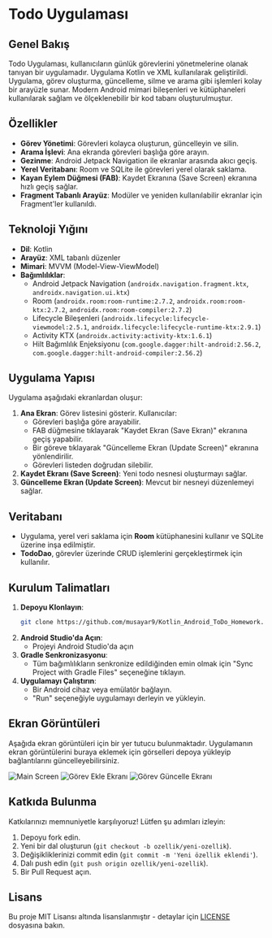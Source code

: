 # Todo Uygulaması

## Genel Bakış
Todo Uygulaması, kullanıcıların günlük görevlerini yönetmelerine olanak tanıyan bir uygulamadır.
Uygulama Kotlin ve XML kullanılarak geliştirildi. Uygulama, görev oluşturma, güncelleme, silme ve arama gibi işlemleri kolay bir arayüzle sunar.
Modern Android mimari bileşenleri ve kütüphaneleri kullanılarak sağlam ve ölçeklenebilir bir kod tabanı oluşturulmuştur.

## Özellikler
- **Görev Yönetimi**: Görevleri kolayca oluşturun, güncelleyin ve silin.
- **Arama İşlevi**: Ana ekranda görevleri başlığa göre arayın.
- **Gezinme**: Android Jetpack Navigation ile ekranlar arasında akıcı geçiş.
- **Yerel Veritabanı**: Room ve SQLite ile görevleri yerel olarak saklama.
- **Kayan Eylem Düğmesi (FAB)**: Kaydet Ekranına (Save Screen)  ekranına hızlı geçiş sağlar.
- **Fragment Tabanlı Arayüz**: Modüler ve yeniden kullanılabilir ekranlar için Fragment'ler kullanıldı.

## Teknoloji Yığını
- **Dil**: Kotlin
- **Arayüz**: XML tabanlı düzenler
- **Mimari**: MVVM (Model-View-ViewModel)
- **Bağımlılıklar**:
  - Android Jetpack Navigation (`androidx.navigation.fragment.ktx`, `androidx.navigation.ui.ktx`)
  - Room (`androidx.room:room-runtime:2.7.2`, `androidx.room:room-ktx:2.7.2`, `androidx.room:room-compiler:2.7.2`)
  - Lifecycle Bileşenleri (`androidx.lifecycle:lifecycle-viewmodel:2.5.1`, `androidx.lifecycle:lifecycle-runtime-ktx:2.9.1`)
  - Activity KTX (`androidx.activity:activity-ktx:1.6.1`)
  - Hilt Bağımlılık Enjeksiyonu (`com.google.dagger:hilt-android:2.56.2`, `com.google.dagger:hilt-android-compiler:2.56.2`)

## Uygulama Yapısı
Uygulama aşağıdaki ekranlardan oluşur:
1. **Ana Ekran**: Görev listesini gösterir. Kullanıcılar:
   - Görevleri başlığa göre arayabilir.
   - FAB düğmesine tıklayarak "Kaydet Ekran (Save Ekran)" ekranına geçiş yapabilir.
   - Bir göreve tıklayarak "Güncelleme Ekran (Update Screen)" ekranına yönlendirilir.
   - Görevleri listeden doğrudan silebilir.
2. **Kaydet Ekranı (Save Screen)**: Yeni todo nesnesi   oluşturmayı sağlar.
3. **Güncelleme Ekran (Update Screen)**: Mevcut bir nesneyi  düzenlemeyi sağlar.

## Veritabanı
- Uygulama, yerel veri saklama için **Room** kütüphanesini kullanır ve SQLite üzerine inşa edilmiştir.
- **TodoDao**, görevler üzerinde CRUD işlemlerini gerçekleştirmek için kullanılır.

## Kurulum Talimatları
1. **Depoyu Klonlayın**:
   ```bash
   git clone https://github.com/musayar9/Kotlin_Android_ToDo_Homework.git
   ```
2. **Android Studio'da Açın**:
   - Projeyi Android Studio'da açın 
3. **Gradle Senkronizasyonu**:
   - Tüm bağımlılıkların senkronize edildiğinden emin olmak için "Sync Project with Gradle Files" seçeneğine tıklayın.
4. **Uygulamayı Çalıştırın**:
   - Bir Android cihaz veya emülatör bağlayın.
   - "Run" seçeneğiyle uygulamayı derleyin ve yükleyin.

## Ekran Görüntüleri
Aşağıda ekran görüntüleri için bir yer tutucu bulunmaktadır. Uygulamanın ekran görüntülerini buraya eklemek için görselleri depoya yükleyip bağlantılarını güncelleyebilirsiniz.

![Main Screen](app/src/screenshots/mainscreen.png)
![Görev Ekle Ekranı](app/src/screenshots/savescreen.png)
![Görev Güncelle Ekranı](app/src/screenshots/updatescreen.png)


## Katkıda Bulunma
Katkılarınızı memnuniyetle karşılıyoruz! Lütfen şu adımları izleyin:
1. Depoyu fork edin.
2. Yeni bir dal oluşturun (`git checkout -b ozellik/yeni-ozellik`).
3. Değişikliklerinizi commit edin (`git commit -m 'Yeni özellik eklendi'`).
4. Dalı push edin (`git push origin ozellik/yeni-ozellik`).
5. Bir Pull Request açın.

## Lisans
Bu proje MIT Lisansı altında lisanslanmıştır - detaylar için [LICENSE](LICENSE) dosyasına bakın.